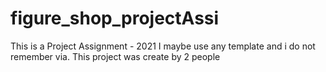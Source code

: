# figure_shop_projectAssi
This is a Project Assignment - 2021
I maybe use any template and i do not remember via.
This project was create by 2 people
